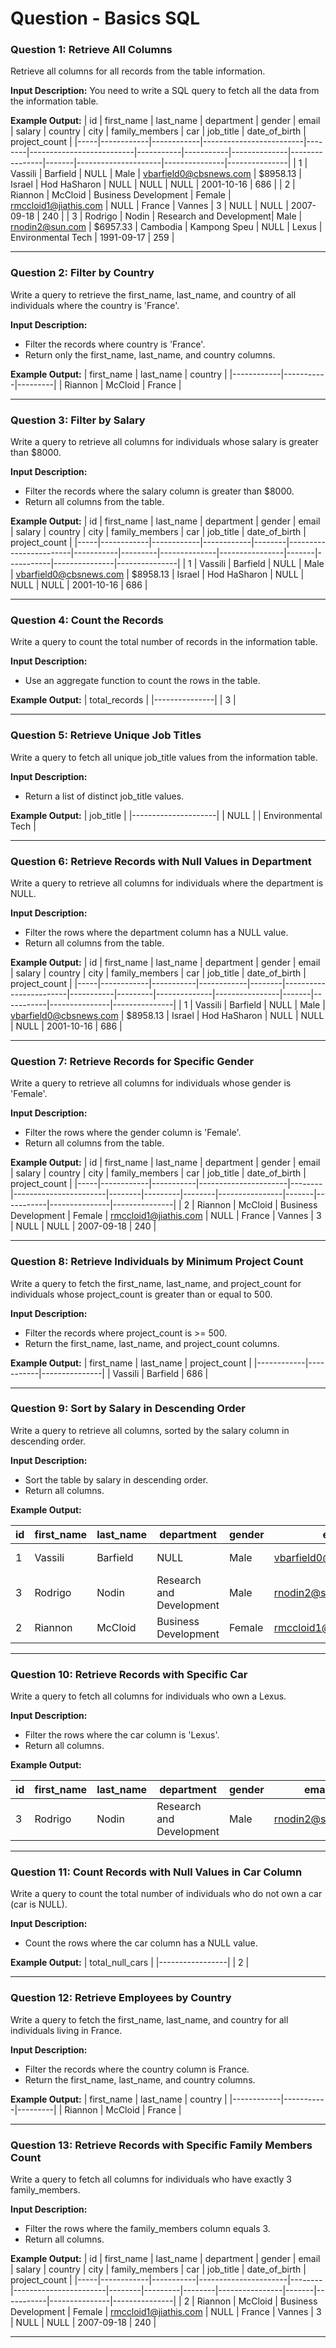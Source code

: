 # Question - Basics SQL

### Question 1: Retrieve All Columns
Retrieve all columns for all records from the table information.

**Input Description:**
You need to write a SQL query to fetch all the data from the information table.

**Example Output:**
| id  | first_name | last_name  | department              | gender | email                    | salary    | country   | city         | family_members | car   | job_title           | date_of_birth | project_count |
|-----|------------|------------|-------------------------|--------|--------------------------|-----------|-----------|--------------|----------------|-------|---------------------|---------------|---------------|
| 1   | Vassili    | Barfield   | NULL                    | Male   | vbarfield0@cbsnews.com   | $8958.13  | Israel    | Hod HaSharon | NULL           | NULL  | NULL                | 2001-10-16    | 686           |
| 2   | Riannon    | McCloid    | Business Development    | Female | rmccloid1@jiathis.com    | NULL      | France    | Vannes       | 3              | NULL  | NULL                | 2007-09-18    | 240           |
| 3   | Rodrigo    | Nodin      | Research and Development| Male   | rnodin2@sun.com          | $6957.33  | Cambodia  | Kampong Speu | NULL           | Lexus | Environmental Tech  | 1991-09-17    | 259           |

---
### Question 2: Filter by Country
Write a query to retrieve the first_name, last_name, and country of all individuals where the country is 'France'.

**Input Description:**
- Filter the records where country is 'France'.
- Return only the first_name, last_name, and country columns.

**Example Output:**
| first_name | last_name | country |
|------------|-----------|---------|
| Riannon    | McCloid   | France  |

---
### Question 3: Filter by Salary
Write a query to retrieve all columns for individuals whose salary is greater than $8000.

**Input Description:**
- Filter the records where the salary column is greater than $8000.
- Return all columns from the table.

**Example Output:**
| id  | first_name | last_name  | department | gender | email                  | salary    | country | city         | family_members | car   | job_title | date_of_birth | project_count |
|-----|------------|------------|------------|--------|------------------------|-----------|---------|--------------|----------------|-------|-----------|---------------|---------------|
| 1   | Vassili    | Barfield   | NULL       | Male   | vbarfield0@cbsnews.com | $8958.13  | Israel  | Hod HaSharon | NULL           | NULL  | NULL      | 2001-10-16    | 686           |

---
### Question 4: Count the Records
Write a query to count the total number of records in the information table.

**Input Description:**
- Use an aggregate function to count the rows in the table.

**Example Output:**
| total_records |
|---------------|
| 3             |

---
### Question 5: Retrieve Unique Job Titles
Write a query to fetch all unique job_title values from the information table.

**Input Description:**
- Return a list of distinct job_title values.

**Example Output:**
| job_title           |
|---------------------|
| NULL               |
| Environmental Tech |

---
### Question 6: Retrieve Records with Null Values in Department
Write a query to retrieve all columns for individuals where the department is NULL.

**Input Description:**
- Filter the rows where the department column has a NULL value.
- Return all columns from the table.

**Example Output:**
| id  | first_name | last_name | department | gender | email                  | salary    | country | city         | family_members | car   | job_title | date_of_birth | project_count |
|-----|------------|-----------|------------|--------|------------------------|-----------|---------|--------------|----------------|-------|-----------|---------------|---------------|
| 1   | Vassili    | Barfield  | NULL       | Male   | vbarfield0@cbsnews.com | $8958.13  | Israel  | Hod HaSharon | NULL           | NULL  | NULL      | 2001-10-16    | 686           |


---
### Question 7: Retrieve Records for Specific Gender
Write a query to retrieve all columns for individuals whose gender is 'Female'.

**Input Description:**
- Filter the rows where the gender column is 'Female'.
- Return all columns from the table.

**Example Output:**
| id  | first_name | last_name | department           | gender | email                 | salary | country | city   | family_members | car   | job_title | date_of_birth | project_count |
|-----|------------|-----------|----------------------|--------|-----------------------|--------|---------|--------|----------------|-------|-----------|---------------|---------------|
| 2   | Riannon    | McCloid   | Business Development | Female | rmccloid1@jiathis.com | NULL   | France  | Vannes | 3              | NULL  | NULL      | 2007-09-18    | 240           |

---
### Question 8: Retrieve Individuals by Minimum Project Count
Write a query to fetch the first_name, last_name, and project_count for individuals whose project_count is greater than or equal to 500.

**Input Description:**
- Filter the records where project_count is >= 500.
- Return the first_name, last_name, and project_count columns.

**Example Output:**
| first_name | last_name | project_count |
|------------|-----------|---------------|
| Vassili    | Barfield  | 686           |


---
### Question 9: Sort by Salary in Descending Order
Write a query to retrieve all columns, sorted by the salary column in descending order.

**Input Description:**
- Sort the table by salary in descending order.
- Return all columns.

**Example Output:**

| id  | first_name | last_name | department           | gender | email                  | salary    | country   | city         | family_members | car   | job_title           | date_of_birth | project_count |
|-----|------------|-----------|----------------------|--------|------------------------|-----------|-----------|--------------|----------------|-------|---------------------|---------------|---------------|
| 1   | Vassili    | Barfield  | NULL                 | Male   | vbarfield0@cbsnews.com | $8958.13  | Israel    | Hod HaSharon | NULL           | NULL  | NULL                | 2001-10-16    | 686           |
| 3   | Rodrigo    | Nodin     | Research and Development | Male | rnodin2@sun.com          | $6957.33  | Cambodia  | Kampong Speu | NULL           | Lexus | Environmental Tech  | 1991-09-17    | 259           |
| 2   | Riannon    | McCloid   | Business Development | Female | rmccloid1@jiathis.com    | NULL      | France    | Vannes       | 3              | NULL  | NULL                | 2007-09-18    | 240           |

---
### Question 10: Retrieve Records with Specific Car
Write a query to fetch all columns for individuals who own a Lexus.

**Input Description:**
- Filter the rows where the car column is 'Lexus'.
- Return all columns.

**Example Output:**

| id  | first_name | last_name | department             | gender | email            | salary    | country   | city         | family_members | car   | job_title           | date_of_birth | project_count |
|-----|------------|-----------|------------------------|--------|------------------|-----------|-----------|--------------|----------------|-------|---------------------|---------------|---------------|
| 3   | Rodrigo    | Nodin     | Research and Development | Male   | rnodin2@sun.com | $6957.33  | Cambodia  | Kampong Speu | NULL           | Lexus | Environmental Tech  | 1991-09-17    | 259           |

---
### Question 11: Count Records with Null Values in Car Column
Write a query to count the total number of individuals who do not own a car (car is NULL).

**Input Description:**
- Count the rows where the car column has a NULL value.

**Example Output:**
| total_null_cars |
|-----------------|
| 2               |

---
### Question 12: Retrieve Employees by Country
Write a query to fetch the first_name, last_name, and country for all individuals living in France.

**Input Description:**
- Filter the records where the country column is France.
- Return the first_name, last_name, and country columns.

**Example Output:**
| first_name | last_name | country |
|------------|-----------|---------|
| Riannon    | McCloid   | France  |

---
### Question 13: Retrieve Records with Specific Family Members Count
Write a query to fetch all columns for individuals who have exactly 3 family_members.

**Input Description:**
- Filter the rows where the family_members column equals 3.
- Return all columns.

**Example Output:**
| id  | first_name | last_name | department           | gender | email                 | salary | country | city   | family_members | car   | job_title | date_of_birth | project_count |
|-----|------------|-----------|----------------------|--------|-----------------------|--------|---------|--------|----------------|-------|-----------|---------------|---------------|
| 2   | Riannon    | McCloid   | Business Development | Female | rmccloid1@jiathis.com | NULL   | France  | Vannes | 3              | NULL  | NULL      | 2007-09-18    | 240           |

---